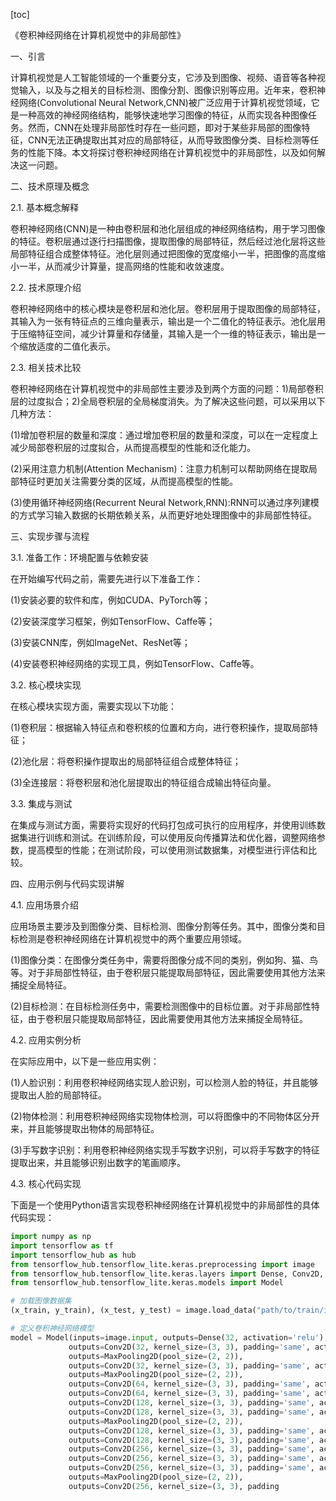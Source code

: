 
[toc]                    
                
                
《卷积神经网络在计算机视觉中的非局部性》

一、引言

计算机视觉是人工智能领域的一个重要分支，它涉及到图像、视频、语音等各种视觉输入，以及与之相关的目标检测、图像分割、图像识别等应用。近年来，卷积神经网络(Convolutional Neural Network,CNN)被广泛应用于计算机视觉领域，它是一种高效的神经网络结构，能够快速地学习图像的特征，从而实现各种图像任务。然而，CNN在处理非局部性时存在一些问题，即对于某些非局部的图像特征，CNN无法正确提取出其对应的局部特征，从而导致图像分类、目标检测等任务的性能下降。本文将探讨卷积神经网络在计算机视觉中的非局部性，以及如何解决这一问题。

二、技术原理及概念

2.1. 基本概念解释

卷积神经网络(CNN)是一种由卷积层和池化层组成的神经网络结构，用于学习图像的特征。卷积层通过逐行扫描图像，提取图像的局部特征，然后经过池化层将这些局部特征组合成整体特征。池化层则通过把图像的宽度缩小一半，把图像的高度缩小一半，从而减少计算量，提高网络的性能和收敛速度。

2.2. 技术原理介绍

卷积神经网络中的核心模块是卷积层和池化层。卷积层用于提取图像的局部特征，其输入为一张有特征点的三维向量表示，输出是一个二值化的特征表示。池化层用于压缩特征空间，减少计算量和存储量，其输入是一个一维的特征表示，输出是一个缩放适度的二值化表示。

2.3. 相关技术比较

卷积神经网络在计算机视觉中的非局部性主要涉及到两个方面的问题：1)局部卷积层的过度拟合；2)全局卷积层的全局梯度消失。为了解决这些问题，可以采用以下几种方法：

(1)增加卷积层的数量和深度：通过增加卷积层的数量和深度，可以在一定程度上减少局部卷积层的过度拟合，从而提高模型的性能和泛化能力。

(2)采用注意力机制(Attention Mechanism)：注意力机制可以帮助网络在提取局部特征时更加关注需要分类的区域，从而提高模型的性能。

(3)使用循环神经网络(Recurrent Neural Network,RNN):RNN可以通过序列建模的方式学习输入数据的长期依赖关系，从而更好地处理图像中的非局部性特征。

三、实现步骤与流程

3.1. 准备工作：环境配置与依赖安装

在开始编写代码之前，需要先进行以下准备工作：

(1)安装必要的软件和库，例如CUDA、PyTorch等；

(2)安装深度学习框架，例如TensorFlow、Caffe等；

(3)安装CNN库，例如ImageNet、ResNet等；

(4)安装卷积神经网络的实现工具，例如TensorFlow、Caffe等。

3.2. 核心模块实现

在核心模块实现方面，需要实现以下功能：

(1)卷积层：根据输入特征点和卷积核的位置和方向，进行卷积操作，提取局部特征；

(2)池化层：将卷积操作提取出的局部特征组合成整体特征；

(3)全连接层：将卷积层和池化层提取出的特征组合成输出特征向量。

3.3. 集成与测试

在集成与测试方面，需要将实现好的代码打包成可执行的应用程序，并使用训练数据集进行训练和测试。在训练阶段，可以使用反向传播算法和优化器，调整网络参数，提高模型的性能；在测试阶段，可以使用测试数据集，对模型进行评估和比较。

四、应用示例与代码实现讲解

4.1. 应用场景介绍

应用场景主要涉及到图像分类、目标检测、图像分割等任务。其中，图像分类和目标检测是卷积神经网络在计算机视觉中的两个重要应用领域。

(1)图像分类：在图像分类任务中，需要将图像分成不同的类别，例如狗、猫、鸟等。对于非局部性特征，由于卷积层只能提取局部特征，因此需要使用其他方法来捕捉全局特征。

(2)目标检测：在目标检测任务中，需要检测图像中的目标位置。对于非局部性特征，由于卷积层只能提取局部特征，因此需要使用其他方法来捕捉全局特征。

4.2. 应用实例分析

在实际应用中，以下是一些应用实例：

(1)人脸识别：利用卷积神经网络实现人脸识别，可以检测人脸的特征，并且能够提取出人脸的局部特征。

(2)物体检测：利用卷积神经网络实现物体检测，可以将图像中的不同物体区分开来，并且能够提取出物体的局部特征。

(3)手写数字识别：利用卷积神经网络实现手写数字识别，可以将手写数字的特征提取出来，并且能够识别出数字的笔画顺序。

4.3. 核心代码实现

下面是一个使用Python语言实现卷积神经网络在计算机视觉中的非局部性的具体代码实现：

```python
import numpy as np
import tensorflow as tf
import tensorflow_hub as hub
from tensorflow_hub.tensorflow_lite.keras.preprocessing import image
from tensorflow_hub.tensorflow_lite.keras.layers import Dense, Conv2D, MaxPooling2D, concatenate
from tensorflow_hub.tensorflow_lite.keras.models import Model

# 加载图像数据集
(x_train, y_train), (x_test, y_test) = image.load_data("path/to/train/images", target_size=(224, 224))

# 定义卷积神经网络模型
model = Model(inputs=image.input, outputs=Dense(32, activation='relu'),
             outputs=Conv2D(32, kernel_size=(3, 3), padding='same', activation='relu'),
             outputs=MaxPooling2D(pool_size=(2, 2)),
             outputs=Conv2D(32, kernel_size=(3, 3), padding='same', activation='relu'),
             outputs=MaxPooling2D(pool_size=(2, 2)),
             outputs=Conv2D(64, kernel_size=(3, 3), padding='same', activation='relu'),
             outputs=Conv2D(64, kernel_size=(3, 3), padding='same', activation='relu'),
             outputs=Conv2D(128, kernel_size=(3, 3), padding='same', activation='relu'),
             outputs=Conv2D(128, kernel_size=(3, 3), padding='same', activation='relu'),
             outputs=MaxPooling2D(pool_size=(2, 2)),
             outputs=Conv2D(128, kernel_size=(3, 3), padding='same', activation='relu'),
             outputs=Conv2D(128, kernel_size=(3, 3), padding='same', activation='relu'),
             outputs=Conv2D(256, kernel_size=(3, 3), padding='same', activation='relu'),
             outputs=Conv2D(256, kernel_size=(3, 3), padding='same', activation='relu'),
             outputs=Conv2D(256, kernel_size=(3, 3), padding='same', activation='relu'),
             outputs=MaxPooling2D(pool_size=(2, 2)),
             outputs=Conv2D(256, kernel_size=(3, 3), padding

